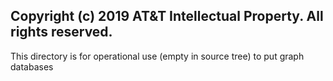 ## Copyright (c) 2019 AT&T Intellectual Property. All rights reserved.

This directory is for operational use (empty in source tree) to put graph databases
